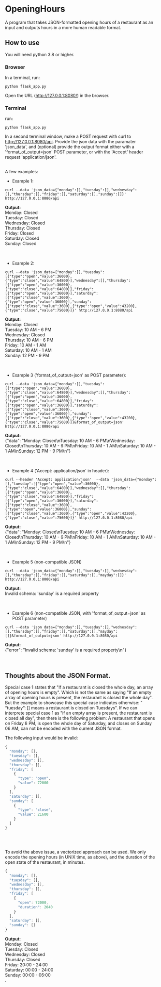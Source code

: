 # OpeningHours
A program that takes JSON-formatted opening hours of a restaurant as an input and outputs hours in a more human readable format.


## How to use
You will need python 3.8 or higher.


### Browser
In a terminal, run:
```console
python flask_app.py
```
Open the URL (http://127.0.0.1:8080/) in the browser.


### Terminal
run:
```console
python flask_app.py
```
In a second terminal window, make a POST request with curl to http://127.0.0.1:8080/api. Provide the json data with the paramater 'json_data', and (optional) provide the output format either with a 'format_of_output=json' POST parameter, or with the 'Accept' header request 'application/json'.
<br/><br/>

A few examples:
* Example 1:
```console
curl --data 'json_data={"monday":[],"tuesday":[],"wednesday":[],"thursday":[],"friday":[],"saturday":[],"sunday":[]}' http://127.0.0.1:8080/api
```

  **Output:**<br/>
Monday: Closed<br/>
Tuesday: Closed<br/>
Wednesday: Closed<br/>
Thursday: Closed<br/>
Friday: Closed<br/>
Saturday: Closed<br/>
Sunday: Closed<br/>
<br/><br/>

* Example 2:
```console
curl --data 'json_data={"monday":[],"tuesday":[{"type":"open","value":36000},{"type":"close","value":64800}],"wednesday":[],"thursday":[{"type":"open","value":36000},{"type":"close","value":64800}],"friday":[{"type":"open","value":36000}],"saturday":[{"type":"close","value":3600},{"type":"open","value":36000}],"sunday":[{"type":"close","value":3600},{"type":"open","value":43200},{"type":"close","value":75600}]}' http://127.0.0.1:8080/api
```

  **Output:**<br/>
Monday: Closed<br/>
Tuesday: 10 AM - 6 PM<br/>
Wednesday: Closed<br/>
Thursday: 10 AM - 6 PM<br/>
Friday: 10 AM - 1 AM<br/>
Saturday: 10 AM - 1 AM<br/>
Sunday: 12 PM - 9 PM<br/>
<br/><br/>

* Example 3 ('format_of_output=json' as POST parameter):
```console
curl --data 'json_data={"monday":[],"tuesday":[{"type":"open","value":36000},{"type":"close","value":64800}],"wednesday":[],"thursday":[{"type":"open","value":36000},{"type":"close","value":64800}],"friday":[{"type":"open","value":36000}],"saturday":[{"type":"close","value":3600},{"type":"open","value":36000}],"sunday":[{"type":"close","value":3600},{"type":"open","value":43200},{"type":"close","value":75600}]}&format_of_output=json' http://127.0.0.1:8080/api
```

  **Output:**<br/>
{"data": "Monday: Closed\nTuesday: 10 AM - 6 PM\nWednesday: Closed\nThursday: 10 AM - 6 PM\nFriday: 10 AM - 1 AM\nSaturday: 10 AM - 1 AM\nSunday: 12 PM - 9 PM\n"}<br/>
<br/><br/>

* Example 4 ('Accept: application/json' in header):
```console
curl --header 'Accept: application/json'  --data 'json_data={"monday":[],"tuesday":[{"type":"open","value":36000},{"type":"close","value":64800}],"wednesday":[],"thursday":[{"type":"open","value":36000},{"type":"close","value":64800}],"friday":[{"type":"open","value":36000}],"saturday":[{"type":"close","value":3600},{"type":"open","value":36000}],"sunday":[{"type":"close","value":3600},{"type":"open","value":43200},{"type":"close","value":75600}]}' http://127.0.0.1:8080/api
```

  **Output:**<br/>
{"data": "Monday: Closed\nTuesday: 10 AM - 6 PM\nWednesday: Closed\nThursday: 10 AM - 6 PM\nFriday: 10 AM - 1 AM\nSaturday: 10 AM - 1 AM\nSunday: 12 PM - 9 PM\n"}<br/>
<br/><br/>

* Example 5 (non-compatible JSON)
```console
curl --data 'json_data={"monday":[],"tuesday":[],"wednesday":[],"thursday":[],"friday":[],"saturday":[],"mayday":[]}' http://127.0.0.1:8080/api
```

  **Output:**<br/>
Invalid schema: 'sunday' is a required property<br/>
<br/><br/>

* Example 6 (non-compatible JSON, with 'format_of_output=json' as POST parameter)
```console
curl --data 'json_data={"monday":[],"tuesday":[],"wednesday":[],"thursday":[],"friday":[],"saturday":[],"mayday":[]}&format_of_output=json' http://127.0.0.1:8080/api
```

  **Output:**<br/>
{"error": "Invalid schema: 'sunday' is a required property\n"}<br/>
<br/><br/>

## Thoughts about the JSON Format.

Special case 1 states that "If a restaurant is closed the whole day, an array of opening hours is empty". Which is not the same as saying "If an empty array of opening hours is present, the restaurant is closed the whole day". But the example to showcase this special case indicates otherwise: " “tuesday”: [] means a restaurant is closed on Tuesdays". If we can interprete special case 1 as "if an empty array is present, the restaurant is closed all day", then there is the following problem:
A restaurant that opens on Friday 8 PM, is open the whole day of Saturday, and closes on Sunday 06 AM, can not be encoded with the current JSON format.

The following input would be invalid:<br/>
```javascript
{
  "monday": [],
  "tuesday": [],
  "wednesday": [],
  "thursday": [],
  "friday": [
    {
      "type": "open",
      "value": 72000
    }
  ],
  "saturday": [],
  "sunday": [
    {
      "type": "close",
      "value": 21600
    }
  ]
}
```
<br/><br/>

To avoid the above issue, a vectorized approach can be used. We only encode the opening hours (in UNIX time, as above), and the duration of the open state of the restaurant, in minutes.
<br/>
```javascript
{
  "monday": [],
  "tuesday": [],
  "wednesday": [],
  "thursday": [],
  "friday": [
    {
      "open": 72000,
      "duration": 2040
    }
  ],
  "saturday": [],
  "sunday": []
}
```
  **Output:**<br/>
Monday: Closed<br/>
Tuesday: Closed<br/>
Wednesday: Closed<br/>
Thursday: Closed<br/>
Friday: 20:00 - 24:00<br/>
Saturday: 00:00 - 24:00<br/>
Sunday: 00:00 - 06:00<br/>
.


